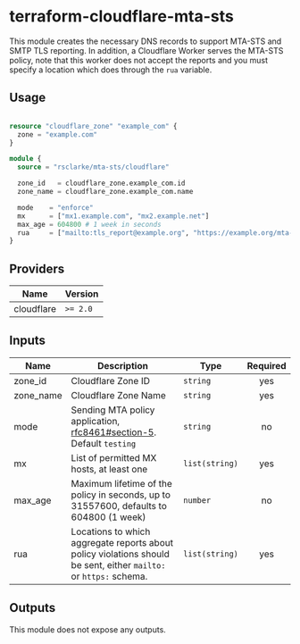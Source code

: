 # terraform-cloudflare-mta-sts

This module creates the necessary DNS records to support MTA-STS and SMTP TLS reporting.  In addition, a Cloudflare Worker serves the MTA-STS policy, note that this worker does not accept the reports and you must specify a location which does through the `rua` variable.

## Usage

```terraform

resource "cloudflare_zone" "example_com" {
  zone = "example.com"
}

module {
  source = "rsclarke/mta-sts/cloudflare"

  zone_id   = cloudflare_zone.example_com.id
  zone_name = cloudflare_zone.example_com.name

  mode    = "enforce"
  mx      = ["mx1.example.com", "mx2.example.net"]
  max_age = 604800 # 1 week in seconds
  rua     = ["mailto:tls_report@example.org", "https://example.org/mta-sts/report"]
}
```

## Providers

| Name | Version |
|------|---------|
| cloudflare | `>= 2.0` |

## Inputs

| Name | Description | Type | Required |
|------|-------------|------|:--------:|
| zone_id | Cloudflare Zone ID | `string` | yes |
| zone_name | Cloudflare Zone Name | `string` | yes |
| mode | Sending MTA policy application, [rfc8461#section-5](https://tools.ietf.org/html/rfc8461#section-5).  Default `testing` | `string` | no |
| mx | List of permitted MX hosts, at least one | `list(string)` | yes |
| max_age | Maximum lifetime of the policy in seconds, up to 31557600, defaults to 604800 (1 week) | `number` | no |
| rua | Locations to which aggregate reports about policy violations should be sent, either `mailto:` or `https:` schema. | `list(string)` | yes |

## Outputs

This module does not expose any outputs.
